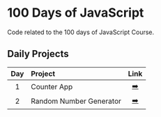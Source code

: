 # 100 Days of JavaScript

Code related to the 100 days of JavaScript Course.

## Daily Projects

| Day | Project                 | Link                           |
| :-: | :---------------------- | :----------------------------: |
| 1   | Counter App             | [➡️](./CounterApp/)            |
| 2   | Random Number Generator | [➡️](./RandomNumberGenerator/) |
